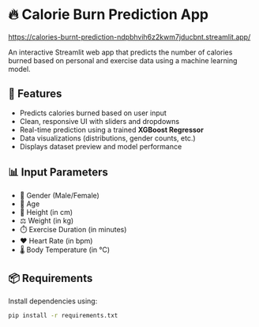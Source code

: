 # 🔥 Calorie Burn Prediction App



https://calories-burnt-prediction-ndpbhvih6z2kwm7jducbnt.streamlit.app/





An interactive Streamlit web app that predicts the number of calories burned based on personal and exercise data using a machine learning model.

## 🚀 Features

- Predicts calories burned based on user input
- Clean, responsive UI with sliders and dropdowns
- Real-time prediction using a trained **XGBoost Regressor**
- Data visualizations (distributions, gender counts, etc.)
- Displays dataset preview and model performance

## 📊 Input Parameters

- 👤 Gender (Male/Female)
- 🎂 Age
- 📏 Height (in cm)
- ⚖️ Weight (in kg)
- ⏱️ Exercise Duration (in minutes)
- ❤️ Heart Rate (in bpm)
- 🌡️ Body Temperature (in °C)

## 📦 Requirements

Install dependencies using:

```bash
pip install -r requirements.txt
